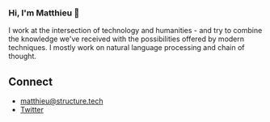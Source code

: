 ### Hi, I'm Matthieu 👋

I work at the intersection of technology and humanities - and try to combine the knowledge we've received with the possibilities offered by modern techniques. I mostly work on natural language processing and chain of thought. 

## Connect 
- matthieu@structure.tech
-  <a href="https://https://twitter.com/____matthieu___">Twitter</a> 

